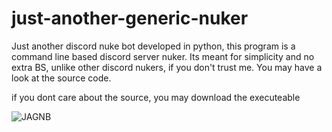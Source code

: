 # just-another-generic-nuker
Just another discord nuke bot developed in python, this program is a command line based discord server nuker. 
Its meant for simplicity and no extra BS, unlike other discord nukers, if you don't trust me. You may have a look at the source code.

if you dont care about the source, you may download the executeable

![JAGNB](https://github.com/CallMeAxis/just-another-generic-nuker/assets/77366347/f2617a9a-8f27-4c30-82e1-a91fe47c64d1)
